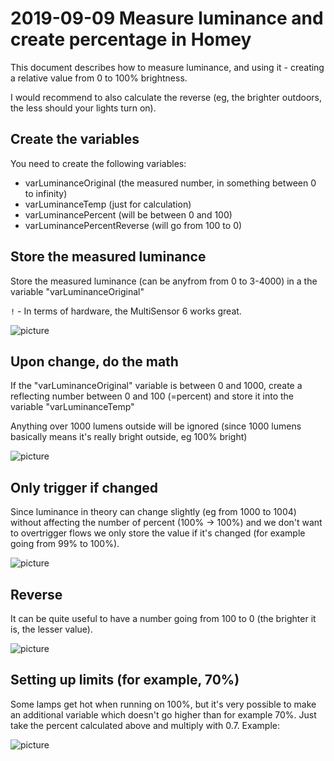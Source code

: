 # 2019-09-09 Measure luminance and create percentage in Homey

This document describes how to measure luminance, and using it - creating a relative value from 0 to 100% brightness.

I would recommend to also calculate the reverse (eg, the brighter outdoors, the less should your lights turn on).

## Create the variables

You need to create the following variables:

* varLuminanceOriginal (the measured number, in something between 0 to infinity)
* varLuminanceTemp (just for calculation)
* varLuminancePercent (will be between 0 and 100)
* varLuminancePercentReverse (will go from 100 to 0)

## Store the measured luminance

Store the measured luminance (can be anyfrom from 0 to 3-4000) in a the variable "varLuminanceOriginal"

`!` - In terms of hardware, the MultiSensor 6 works great.

![picture](2019-09-10-12-14-54.png)

## Upon change, do the math

If the "varLuminanceOriginal" variable is between 0 and 1000, create a reflecting number between 0 and 100 (=percent) and store it into the variable "varLuminanceTemp"

Anything over 1000 lumens outside will be ignored (since 1000 lumens basically means it's really bright outside, eg 100% bright)

![picture](2019-09-10-12-15-37.png)

## Only trigger if changed

Since luminance in theory can change slightly (eg from 1000 to 1004) without affecting the number of percent (100% -> 100%) and we don't want to overtrigger flows we only store the value if it's changed (for example going from 99% to 100%).

![picture](2019-09-10-12-16-23.png)

## Reverse

It can be quite useful to have a number going from 100 to 0 (the brighter it is, the lesser value).

![picture](2019-09-10-12-20-03.png)

## Setting up limits (for example, 70%)

Some lamps get hot when running on 100%, but it's very possible to make an additional variable which doesn't go higher than for example 70%. Just take the percent calculated above and multiply with 0.7. Example:

![picture](2019-09-10-12-24-39.png)
